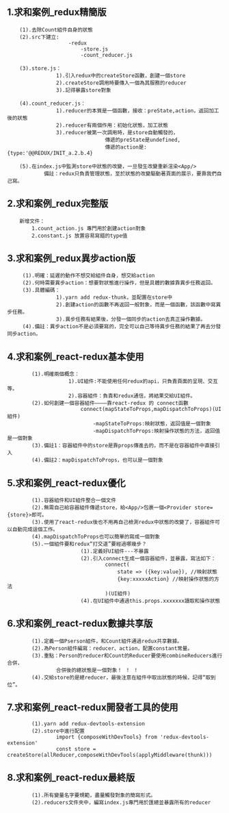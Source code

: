 ## 1.求和案例_redux精簡版
		(1).去除Count組件自身的狀態
		(2).src下建立:
						-redux
							-store.js
							-count_reducer.js

		(3).store.js：
					1).引入redux中的createStore函數，創建一個store
					2).createStore調用時要傳入一個為其服務的reducer
					3).記得暴露store對象

		(4).count_reducer.js：
					1).reducer的本質是一個函數，接收：preState,action，返回加工後的狀態
					2).reducer有兩個作用：初始化狀態，加工狀態
					3).reducer被第一次調用時，是store自動觸發的，
									傳遞的preState是undefined,
									傳遞的action是:{type:'@@REDUX/INIT_a.2.b.4}

		(5).在index.js中監測store中狀態的改變，一旦發生改變重新渲染<App/>
				備註：redux只負責管理狀態，至於狀態的改變驅動著頁面的展示，要靠我們自己寫。


## 2.求和案例_redux完整版
		新增文件：
			1.count_action.js 專門用於創建action對象
			2.constant.js 放置容易寫錯的type值



## 3.求和案例_redux異步action版
		 (1).明確：延遲的動作不想交給組件自身，想交給action
		 (2).何時需要異步action：想要對狀態進行操作，但是具體的數據靠異步任務返回。
		 (3).具體編碼：
		 			1).yarn add redux-thunk，並配置在store中
		 			2).創建action的函數不再返回一般對象，而是一個函數，該函數中寫異步任務。
		 			3).異步任務有結果後，分發一個同步的action去真正操作數據。
		 (4).備註：異步action不是必須要寫的，完全可以自己等待異步任務的結果了再去分發同步action。





## 4.求和案例_react-redux基本使用
			(1).明確兩個概念：
						1).UI組件:不能使用任何redux的api，只負責頁面的呈現、交互等。
						2).容器組件：負責和redux通信，將結果交給UI組件。
			(2).如何創建一個容器組件————靠react-redux 的 connect函數
							connect(mapStateToProps,mapDispatchToProps)(UI組件)
								-mapStateToProps:映射狀態，返回值是一個對象
								-mapDispatchToProps:映射操作狀態的方法，返回值是一個對象
			(3).備註1：容器組件中的store是靠props傳進去的，而不是在容器組件中直接引入
			(4).備註2：mapDispatchToProps，也可以是一個對象


## 5.求和案例_react-redux優化
			(1).容器組件和UI組件整合一個文件
			(2).無需自己給容器組件傳遞store，給<App/>包裹一個<Provider store={store}>即可。
			(3).使用了react-redux後也不用再自己檢測redux中狀態的改變了，容器組件可以自動完成這個工作。
			(4).mapDispatchToProps也可以簡單的寫成一個對象
			(5).一個組件要和redux“打交道”要經過哪幾步？
							(1).定義好UI組件---不暴露
							(2).引入connect生成一個容器組件，並暴露，寫法如下：
									connect(
										state => ({key:value}), //映射狀態
										{key:xxxxxAction} //映射操作狀態的方法
									)(UI組件)
							(4).在UI組件中通過this.props.xxxxxxx讀取和操作狀態



## 6.求和案例_react-redux數據共享版
			(1).定義一個Pserson組件，和Count組件通過redux共享數據。
			(2).為Person組件編寫：reducer、action，配置constant常量。
			(3).重點：Person的reducer和Count的Reducer要使用combineReducers進行合併，
					合併後的總狀態是一個對象！ ！ ！
			(4).交給store的是總reducer，最後注意在組件中取出狀態的時候，記得“取到位”。

## 7.求和案例_react-redux開發者工具的使用
			(1).yarn add redux-devtools-extension
			(2).store中進行配置
					import {composeWithDevTools} from 'redux-devtools-extension'
					const store = createStore(allReducer,composeWithDevTools(applyMiddleware(thunk)))

## 8.求和案例_react-redux最終版
			(1).所有變量名字要規範，盡量觸發對象的簡寫形式。
			(2).reducers文件夾中，編寫index.js專門用於匯總並暴露所有的reducer
